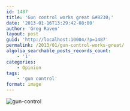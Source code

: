 ```yaml
---
id: 1487
title: 'Gun control works great &#8230;'
date: '2013-01-16T13:29:42-08:00'
author: 'Greg Raven'
layout: post
guid: 'http://localhost:10004/?p=1487'
permalink: /2013/01/gun-control-works-great/
algolia_searchable_posts_records_count:
    - '1'
categories:
    - Opinion
tags:
    - 'gun control'
format: image
---
```


![gun-control](https://www.gregraven.us/_assets/img/2013/01/gun-control.jpg)